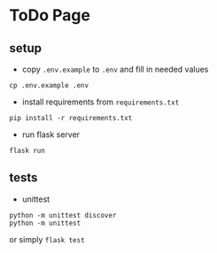 # ToDo Page

## setup

- copy `.env.example` to `.env` and fill in needed values

```shell
cp .env.example .env
```

- install requirements from `requirements.txt`

```shell
pip install -r requirements.txt
```

- run flask server

```shell
flask run
```

## tests

- unittest

```shell
python -m unittest discover
python -m unittest
```

or simply `flask test`